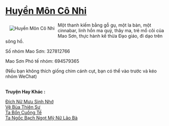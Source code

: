 <a href="https://truyentiki.com/huyen-mon-co-nhi.33913/" title="Huyền Môn Cô Nhi"><h1>Huyền Môn Cô Nhi</h1></a><div style="display:table"><img align="right" style="float: left; padding: 10px;" src="https://truyentiki.com/a/img/str/src/33913.jpg" alt="Huyền Môn Cô Nhi">Một thanh kiếm bằng gỗ gụ, một la bàn, một cinnabar, linh hồn ma quỷ, thây ma, trẻ mồ côi của Mao Sơn, thực hành kế thừa Đạo giáo, đi dạo trên sông hồ. <p></p> Số nhóm Mao Sơn: 327812766 <p></p> Mao Sơn Phó tế nhóm: 694579365 <p></p> (Nếu bạn không thích giống chim cánh cụt, bạn có thể vào trước và kéo nhóm WeChat)</div><p><br><b>Truyện Hay Khác :</b></p><a href="https://truyentiki.com/dich-nu-muu-sinh-nho.33912/" alt="Đích Nữ Mưu Sinh Nhớ">Đích Nữ Mưu Sinh Nhớ</a><br/><a href="https://github.com/nownovels/top500/tree/master/truyenhay/33921/" alt="Vẽ Bùa Thiên Sư">Vẽ Bùa Thiên Sư</a><br/><a href="https://github.com/nownovels/top500/tree/master/truyenhay/33732/" alt="Ta Bổn Cuồng Tế">Ta Bổn Cuồng Tế</a><br/><a href="https://github.com/nownovels/top500/tree/master/truyenhay/33805/" alt="Ta Ngốc Bạch Ngọt Mỹ Nữ Lão Bà">Ta Ngốc Bạch Ngọt Mỹ Nữ Lão Bà</a><br/>